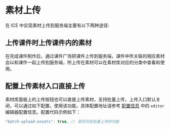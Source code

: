 # 素材上传

在 ICE 中实现素材上传到服务端主要有以下两种途径:

## 上传课件时上传课件内的素材

在完成课件制作后，通过课件广场把课件上传到服务端，课件中所关联的相应素材会以和课件一起上传到服务端，所上传在素材可以在素材库对应的分类中查看和使用。

## 配置上传素材入口直接上传

素材库面板上的上传按钮也可以直接上传素材，支持批量上传，上传入口默认关闭，可以通过如下配置，使用该功能，具体配置地址请参考 [配置信息](../index.md) 中的 `editor` 编辑器配置信息。配置代码示例如下：

```js
"batch-upload-assets": true, // 是否开启批量上传的功能
```
